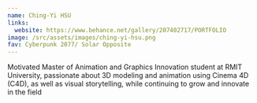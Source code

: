 ```yaml
---
name: Ching-Yi HSU
links:
  website: https://www.behance.net/gallery/207402717/PORTFOLIO
image: /src/assets/images/ching-yi-hsu.png
fav: Cyberpunk 2077/ Solar Opposite
---
```

Motivated Master of Animation and Graphics Innovation student at RMIT University, passionate about 3D modeling and animation using Cinema 4D (C4D), as well as visual storytelling, while continuing to grow and innovate in the field